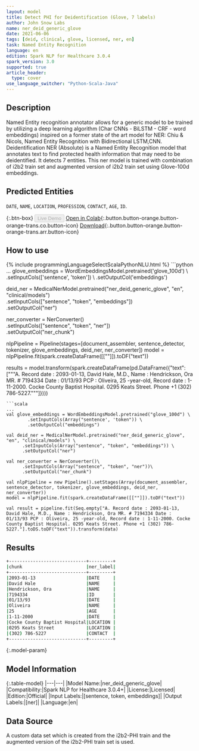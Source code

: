 ```yaml
---
layout: model
title: Detect PHI for Deidentification (Glove, 7 labels)
author: John Snow Labs
name: ner_deid_generic_glove
date: 2021-06-06
tags: [deid, clinical, glove, licensed, ner, en]
task: Named Entity Recognition
language: en
edition: Spark NLP for Healthcare 3.0.4
spark_version: 3.0
supported: true
article_header:
  type: cover
use_language_switcher: "Python-Scala-Java"
---
```


## Description

Named Entity recognition annotator allows for a generic model to be trained by utilizing a deep learning algorithm (Char CNNs - BiLSTM - CRF - word embeddings) inspired on a former state of the art model for NER: Chiu & Nicols, Named Entity Recognition with Bidirectional LSTM,CNN. Deidentification NER (Absolute) is a Named Entity Recognition model that annotates text to find protected health information that may need to be deidentified. It detects 7 entities. This ner model is trained with combination of i2b2 train set and augmented version of i2b2 train set using Glove-100d embeddings.

## Predicted Entities

`DATE`, `NAME`, `LOCATION`, `PROFESSION`, `CONTACT`, `AGE`, `ID`.

{:.btn-box}
<button class="button button-orange" disabled>Live Demo</button>
[Open in Colab](https://colab.research.google.com/github/JohnSnowLabs/spark-nlp-workshop/blob/master/tutorials/Certification_Trainings/Healthcare/4.Clinical_DeIdentification.ipynb){:.button.button-orange.button-orange-trans.co.button-icon}
[Download](https://s3.amazonaws.com/auxdata.johnsnowlabs.com/clinical/models/deid_ner_generic_glove_en_3.0.4_3.0_1623015102478.zip){:.button.button-orange.button-orange-trans.arr.button-icon}

## How to use



<div class="tabs-box" markdown="1">
{% include programmingLanguageSelectScalaPythonNLU.html %}
```python
...
glove_embeddings = WordEmbeddingsModel.pretrained('glove_100d') \
        .setInputCols(['sentence', 'token']) \
        .setOutputCol('embeddings')

deid_ner = MedicalNerModel.pretrained("ner_deid_generic_glove", "en", "clinical/models") \
      .setInputCols(["sentence", "token", "embeddings"]) \
      .setOutputCol("ner")

ner_converter = NerConverter()\
      .setInputCols(["sentence", "token", "ner"])\
      .setOutputCol("ner_chunk")

nlpPipeline = Pipeline(stages=[document_assembler, sentence_detector, tokenizer, glove_embeddings, deid_ner, ner_converter])
model = nlpPipeline.fit(spark.createDataFrame([[""]]).toDF("text"))

results = model.transform(spark.createDataFrame(pd.DataFrame({"text": ["""A. Record date : 2093-01-13, David Hale, M.D., Name : Hendrickson, Ora MR. # 7194334 Date : 01/13/93 PCP : Oliveira, 25 -year-old, Record date : 1-11-2000. Cocke County Baptist Hospital. 0295 Keats Street. Phone +1 (302) 786-5227."""]})))
```
```scala
...
val glove_embeddings = WordEmbeddingsModel.pretrained("glove_100d") \
        .setInputCols(Array("sentence', 'token")) \
        .setOutputCol("embeddings")

val deid_ner = MedicalNerModel.pretrained("ner_deid_generic_glove", "en", "clinical/models") \
      .setInputCols(Array("sentence", "token", "embeddings")) \
      .setOutputCol("ner")

val ner_converter = NerConverter()\
      .setInputCols(Array("sentence", "token", "ner"))\
      .setOutputCol("ner_chunk")

val nlpPipeline = new Pipeline().setStages(Array(document_assembler, sentence_detector, tokenizer, glove_embeddings, deid_ner, ner_converter))
model = nlpPipeline.fit(spark.createDataFrame([[""]]).toDF("text"))

val result = pipeline.fit(Seq.empty["A. Record date : 2093-01-13, David Hale, M.D., Name : Hendrickson, Ora MR. # 7194334 Date : 01/13/93 PCP : Oliveira, 25 -year-old, Record date : 1-11-2000. Cocke County Baptist Hospital. 0295 Keats Street. Phone +1 (302) 786-5227."].toDS.toDF("text")).transform(data)
```
</div>

## Results

```bash
+-----------------------------+---------+
|chunk                        |ner_label|
+-----------------------------+---------+
|2093-01-13                   |DATE     |
|David Hale                   |NAME     |
|Hendrickson, Ora             |NAME     |
|7194334                      |ID       |
|01/13/93                     |DATE     |
|Oliveira                     |NAME     |
|25                           |AGE      |
|1-11-2000                    |DATE     |
|Cocke County Baptist Hospital|LOCATION |
|0295 Keats Street            |LOCATION |
|(302) 786-5227               |CONTACT  |
+-----------------------------+---------+
```

{:.model-param}
## Model Information

{:.table-model}
|---|---|
|Model Name:|ner_deid_generic_glove|
|Compatibility:|Spark NLP for Healthcare 3.0.4+|
|License:|Licensed|
|Edition:|Official|
|Input Labels:|[sentence, token, embeddings]|
|Output Labels:|[ner]|
|Language:|en|

## Data Source

A custom data set which is created from the i2b2-PHI train and the augmented version of the i2b2-PHI train set is used.
